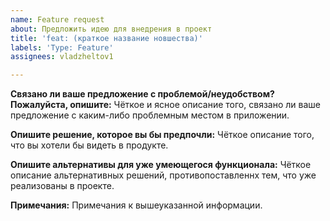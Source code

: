 ```yaml
---
name: Feature request
about: Предложить идею для внедрения в проект
title: 'feat: (краткое название новшества)'
labels: 'Type: Feature'
assignees: vladzheltov1

---
```


**Связано ли ваше предложение с проблемой/неудобством? Пожалуйста, опишите:**
Чёткое и ясное описание того, связано ли ваше предложение с каким-либо проблемным местом в приложении.

**Опишите решение, которое вы бы предпочли:**
Чёткое описание того, что вы хотели бы видеть в продукте.

**Опишите альтернативы для уже умеющегося функционала:**
Чёткое описание альтернативных решений, противопоставленнх тем, что уже реализованы в проекте.

**Примечания:**
Примечания к вышеуказанной информации.
